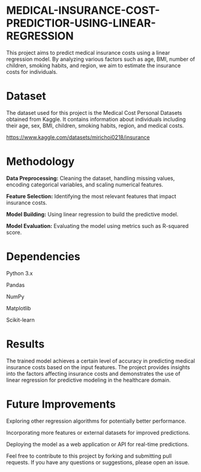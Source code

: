 # MEDICAL-INSURANCE-COST-PREDICTIOR-USING-LINEAR-REGRESSION
This project aims to predict medical insurance costs using a linear regression model. By analyzing various factors such as age, BMI, number of children, smoking habits, and region, we aim to estimate the insurance costs for individuals.

# **Dataset**
The dataset used for this project is the Medical Cost Personal Datasets obtained from Kaggle. It contains information about individuals including their age, sex, BMI, children, smoking habits, region, and medical costs.

https://www.kaggle.com/datasets/mirichoi0218/insurance

# **Methodology**
**Data Preprocessing:** Cleaning the dataset, handling missing values, encoding categorical variables, and scaling numerical features.

**Feature Selection:** Identifying the most relevant features that impact insurance costs.

**Model Building:** Using linear regression to build the predictive model.

**Model Evaluation:** Evaluating the model using metrics such as R-squared score.

# **Dependencies**
Python 3.x

Pandas

NumPy

Matplotlib

Scikit-learn 

# **Results**
The trained model achieves a certain level of accuracy in predicting medical insurance costs based on the input features. The project provides insights into the factors affecting insurance costs and demonstrates the use of linear regression for predictive modeling in the healthcare domain.

# **Future Improvements**
Exploring other regression algorithms for potentially better performance.

Incorporating more features or external datasets for improved predictions.

Deploying the model as a web application or API for real-time predictions.

Feel free to contribute to this project by forking and submitting pull requests. If you have any questions or suggestions, please open an issue.

